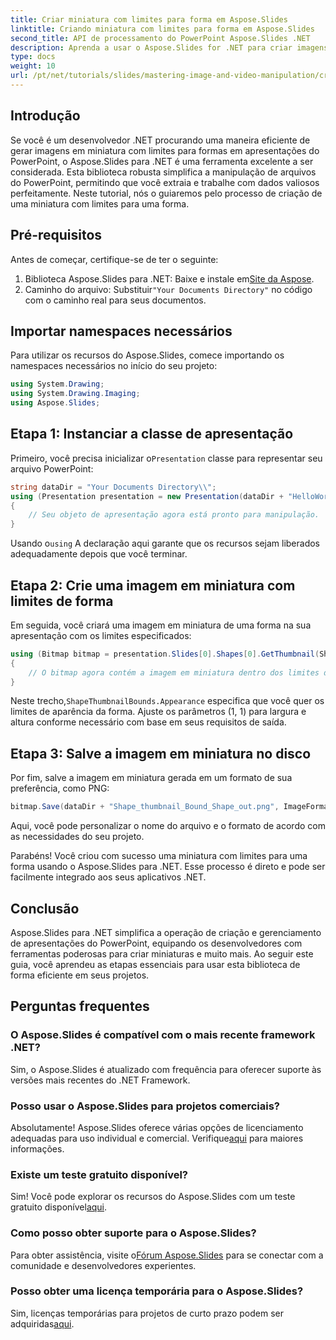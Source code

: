 ```yaml
---
title: Criar miniatura com limites para forma em Aspose.Slides
linktitle: Criando miniatura com limites para forma em Aspose.Slides
second_title: API de processamento do PowerPoint Aspose.Slides .NET
description: Aprenda a usar o Aspose.Slides for .NET para criar imagens em miniatura com limites definidos para formas em apresentações do PowerPoint. Este guia abrangente fornece instruções passo a passo.
type: docs
weight: 10
url: /pt/net/tutorials/slides/mastering-image-and-video-manipulation/create-thumbnail-bounds-shape/
---
```

## Introdução

Se você é um desenvolvedor .NET procurando uma maneira eficiente de gerar imagens em miniatura com limites para formas em apresentações do PowerPoint, o Aspose.Slides para .NET é uma ferramenta excelente a ser considerada. Esta biblioteca robusta simplifica a manipulação de arquivos do PowerPoint, permitindo que você extraia e trabalhe com dados valiosos perfeitamente. Neste tutorial, nós o guiaremos pelo processo de criação de uma miniatura com limites para uma forma.

## Pré-requisitos

Antes de começar, certifique-se de ter o seguinte:

1.  Biblioteca Aspose.Slides para .NET: Baixe e instale em[Site da Aspose](https://releases.aspose.com/slides/net/).
2.  Caminho do arquivo: Substituir`"Your Documents Directory"` no código com o caminho real para seus documentos.

## Importar namespaces necessários

Para utilizar os recursos do Aspose.Slides, comece importando os namespaces necessários no início do seu projeto:

```csharp
using System.Drawing;
using System.Drawing.Imaging;
using Aspose.Slides;
```

## Etapa 1: Instanciar a classe de apresentação

 Primeiro, você precisa inicializar o`Presentation` classe para representar seu arquivo PowerPoint:

```csharp
string dataDir = "Your Documents Directory\\";
using (Presentation presentation = new Presentation(dataDir + "HelloWorld.pptx"))
{
    // Seu objeto de apresentação agora está pronto para manipulação.
}
```

 Usando o`using` A declaração aqui garante que os recursos sejam liberados adequadamente depois que você terminar.

## Etapa 2: Crie uma imagem em miniatura com limites de forma

Em seguida, você criará uma imagem em miniatura de uma forma na sua apresentação com os limites especificados:

```csharp
using (Bitmap bitmap = presentation.Slides[0].Shapes[0].GetThumbnail(ShapeThumbnailBounds.Appearance, 1, 1))
{
    // O bitmap agora contém a imagem em miniatura dentro dos limites definidos.
}
```

 Neste trecho,`ShapeThumbnailBounds.Appearance` especifica que você quer os limites de aparência da forma. Ajuste os parâmetros (1, 1) para largura e altura conforme necessário com base em seus requisitos de saída.

## Etapa 3: Salve a imagem em miniatura no disco

Por fim, salve a imagem em miniatura gerada em um formato de sua preferência, como PNG:

```csharp
bitmap.Save(dataDir + "Shape_thumbnail_Bound_Shape_out.png", ImageFormat.Png);
```

Aqui, você pode personalizar o nome do arquivo e o formato de acordo com as necessidades do seu projeto.

Parabéns! Você criou com sucesso uma miniatura com limites para uma forma usando o Aspose.Slides para .NET. Esse processo é direto e pode ser facilmente integrado aos seus aplicativos .NET.

## Conclusão

Aspose.Slides para .NET simplifica a operação de criação e gerenciamento de apresentações do PowerPoint, equipando os desenvolvedores com ferramentas poderosas para criar miniaturas e muito mais. Ao seguir este guia, você aprendeu as etapas essenciais para usar esta biblioteca de forma eficiente em seus projetos.

## Perguntas frequentes

### O Aspose.Slides é compatível com o mais recente framework .NET?

Sim, o Aspose.Slides é atualizado com frequência para oferecer suporte às versões mais recentes do .NET Framework.

### Posso usar o Aspose.Slides para projetos comerciais?

 Absolutamente! Aspose.Slides oferece várias opções de licenciamento adequadas para uso individual e comercial. Verifique[aqui](https://purchase.aspose.com/buy) para maiores informações.

### Existe um teste gratuito disponível?

 Sim! Você pode explorar os recursos do Aspose.Slides com um teste gratuito disponível[aqui](https://releases.aspose.com/).

### Como posso obter suporte para o Aspose.Slides?

Para obter assistência, visite o[Fórum Aspose.Slides](https://forum.aspose.com/c/slides/11) para se conectar com a comunidade e desenvolvedores experientes.

### Posso obter uma licença temporária para o Aspose.Slides?

 Sim, licenças temporárias para projetos de curto prazo podem ser adquiridas[aqui](https://purchase.aspose.com/temporary-license/).